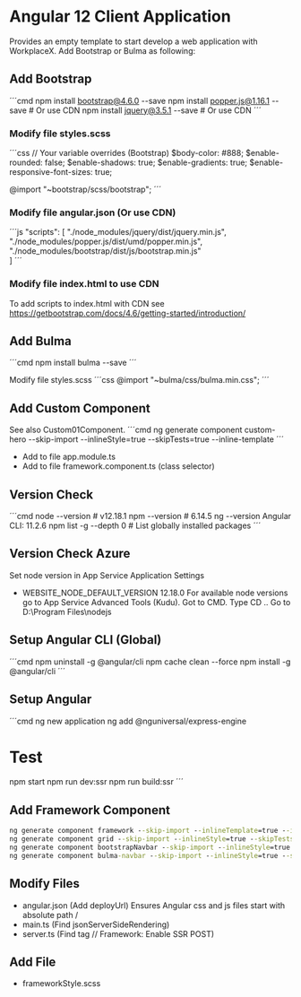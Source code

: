 # Angular 12 Client Application
Provides an empty template to start develop a web application with WorkplaceX. Add Bootstrap or Bulma as following:

## Add Bootstrap
´´´cmd
npm install bootstrap@4.6.0 --save
npm install popper.js@1.16.1 --save # Or use CDN
npm install jquery@3.5.1 --save # Or use CDN
´´´

### Modify file styles.scss
´´´css
// Your variable overrides (Bootstrap)
$body-color: #888;
$enable-rounded: false;
$enable-shadows: true;
$enable-gradients: true;
$enable-responsive-font-sizes: true;

@import "~bootstrap/scss/bootstrap";
´´´

### Modify file angular.json (Or use CDN)
´´´js
"scripts": [
    "./node_modules/jquery/dist/jquery.min.js",
    "./node_modules/popper.js/dist/umd/popper.min.js",
    "./node_modules/bootstrap/dist/js/bootstrap.min.js"              
]
´´´

### Modify file index.html to use CDN
To add scripts to index.html with CDN see https://getbootstrap.com/docs/4.6/getting-started/introduction/

## Add Bulma
´´´cmd
npm install bulma --save
´´´

Modify file styles.scss
´´´css
@import "~bulma/css/bulma.min.css";
´´´

## Add Custom Component
See also Custom01Component.
´´´cmd
ng generate component custom-hero --skip-import --inlineStyle=true --skipTests=true --inline-template
´´´
* Add to file app.module.ts
* Add to file framework.component.ts (class selector)

## Version Check
´´´cmd
node --version # v12.18.1
npm --version # 6.14.5
ng --version Angular CLI: 11.2.6
npm list -g --depth 0 # List globally installed packages
´´´

## Version Check Azure
Set node version in App Service Application Settings
* WEBSITE_NODE_DEFAULT_VERSION 12.18.0
For available node versions go to App Service Advanced Tools (Kudu). Got to CMD. Type CD .. Go to D:\Program Files\nodejs

## Setup Angular CLI (Global)
´´´cmd
npm uninstall -g @angular/cli
npm cache clean --force
npm install -g @angular/cli
´´´

## Setup Angular
´´´cmd
ng new application
ng add @nguniversal/express-engine
# Test
npm start
npm run dev:ssr
npm run build:ssr
´´´

## Add Framework Component
```cmd
ng generate component framework --skip-import --inlineTemplate=true --inlineStyle=true --skipTests=true
ng generate component grid --skip-import --inlineStyle=true --skipTests=true
ng generate component bootstrapNavbar --skip-import --inlineStyle=true --skipTests=true
ng generate component bulma-navbar --skip-import --inlineStyle=true --skipTests=true
```

## Modify Files
* angular.json (Add deployUrl) Ensures Angular css and js files start with absolute path /
* main.ts (Find jsonServerSideRendering)
* server.ts (Find tag // Framework: Enable SSR POST)

## Add File
* frameworkStyle.scss